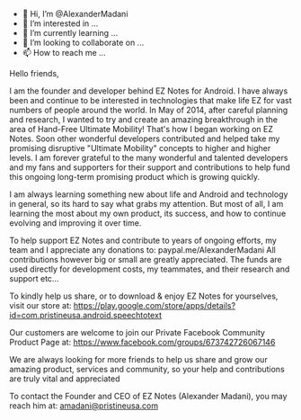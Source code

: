 - 👋 Hi, I’m @AlexanderMadani
- 👀 I’m interested in ...
- 🌱 I’m currently learning ...
- 💞️ I’m looking to collaborate on ...
- 📫 How to reach me ...

<!---
AlexanderMadani/AlexanderMadani is a ✨ special ✨ repository because its `README.md` (this file) appears on your GitHub profile.
You can click the Preview link to take a look at your changes.
--->
Hello friends, 

  I am the founder and developer behind EZ Notes for Android.  I have always been and continue to be interested in technologies that make life EZ for vast numbers of
  people around the world.  In May of 2014, after careful planning and research, I wanted to try and create an amazing breakthrough in the area of Hand-Free Ultimate Mobility!
  That's how I began working on EZ Notes.  Soon other wonderful developers contributed and helped take my promising disruptive  "Ultimate Mobility" concepts to higher and higher
  levels.  I am forever grateful to the many wonderful and talented developers and my fans and supporters for their support and contributions to help fund this ongoing long-term
  promising product which is growing quickly.
  
  I am always learning something new about life and Android and technology in general, so its hard to say what grabs my attention.  But most of all, I am learning the most about
  my own product, its success, and how to continue evolving and improving it over time.  
  
  To help support EZ Notes and contribute to years of ongoing efforts, my team and I appreciate any donations to:  paypal.me/AlexanderMadani
  All contributions however big or small are greatly appreciated. The funds are used directly for development costs, my teammates, and their research and support etc...
  
  To kindly help us share, or to download & enjoy EZ Notes for yourselves, visit our store at: https://play.google.com/store/apps/details?id=com.pristineusa.android.speechtotext
  
  Our customers are welcome to join our Private Facebook Community Product Page at:  https://www.facebook.com/groups/673742726067146
  
  We are always looking for more friends to help us share and grow our amazing product, services and community, so your help and contributions are truly vital and appreciated
  
  To contact the Founder and CEO of EZ Notes (Alexander Madani), you may reach him at:   amadani@pristineusa.com
  
  
  

